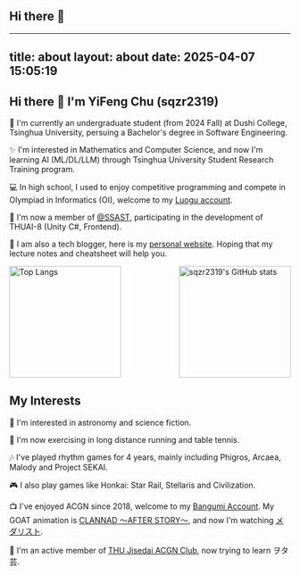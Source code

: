 ## Hi there 👋

<!--
**sqzr2319/sqzr2319** is a ✨ _special_ ✨ repository because its `README.md` (this file) appears on your GitHub profile.

Here are some ideas to get you started:

- 🔭 I’m currently working on ...
- 🌱 I’m currently learning ...
- 👯 I’m looking to collaborate on ...
- 🤔 I’m looking for help with ...
- 💬 Ask me about ...
- 📫 How to reach me: ...
- 😄 Pronouns: ...
- ⚡ Fun fact: ...
-->

---
title: about
layout: about
date: 2025-04-07 15:05:19
---

## Hi there 👋 I'm YiFeng Chu (sqzr2319)

📘 I'm currently an undergraduate student (from 2024 Fall) at Dushi College, Tsinghua University, persuing a Bachelor's degree in Software Engineering.

✨ I'm interested in Mathematics and Computer Science, and now I'm learning AI (ML/DL/LLM) through Tsinghua University Student Research Training program.

💻 In high school, I used to enjoy competitive programming and compete in Olympiad in Informatics (OI), welcome to my [Luogu account](https://www.luogu.com.cn/user/218400).

📝 I'm now a member of [@SSAST](https://github.com/ssast-tech), participating in the development of THUAI-8 (Unity C#, Frontend).

📑 I am also a tech blogger, here is my [personal website](https://sqzr2319.github.io). Hoping that my lecture notes and cheatsheet will help you.

<div style="display: flex; justify-content: space-between; align-items: center;">
  <div>
    <a href="https://github.com/sqzr2319/github-readme-stats">
      <img src="https://github-readme-stats.vercel.app/api/top-langs/?username=sqzr2319&layout=compact" alt="Top Langs" style="height: 200px;">
    </a>
  </div>
  <div>
    <a href="https://github.com/sqzr2319/github-readme-stats">
      <img src="https://github-readme-stats.vercel.app/api?username=sqzr2319&show_icons=true" alt="sqzr2319's GitHub stats" style="height: 200px;">
    </a>
  </div>
</div>

## My Interests

🔭 I'm interested in astronomy and science fiction.

👟 I'm now exercising in long distance running and table tennis.

🎶 I've played rhythm games for 4 years, mainly including Phigros, Arcaea, Malody and Project SEKAI.

🎮 I also play games like Honkai: Star Rail, Stellaris and Civilization.

📺 I've enjoyed ACGN since 2018, welcome to my [Bangumi Account](https://bangumi.tv/user/780396). My GOAT animation is [CLANNAD 〜AFTER STORY〜](https://bangumi.tv/subject/876), and now I'm watching [メダリスト](https://bangumi.tv/subject/430699).

🏫 I'm an active member of [THU Jisedai ACGN Club](https://thujsd.club/), now trying to learn ヲタ芸.
